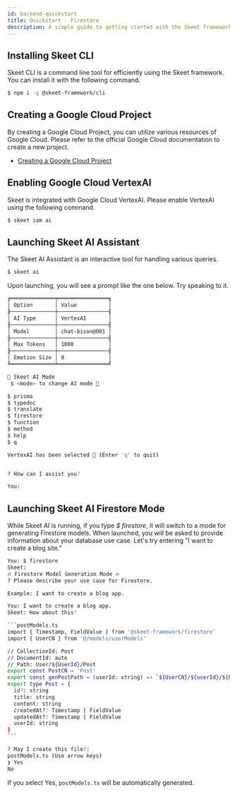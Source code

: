 ```yaml
---
id: backend-quickstart
title: Quickstart - Firestore
description: A simple guide to getting started with the Skeet framework.
---
```


## Installing Skeet CLI

Skeet CLI is a command line tool for efficiently using the Skeet framework. You can install it with the following command.

```bash
$ npm i -g @skeet-framework/cli
```

## Creating a Google Cloud Project

By creating a Google Cloud Project, you can utilize various resources of Google Cloud. Please refer to the official Google Cloud documentation to create a new project.

- [Creating a Google Cloud Project](https://cloud.google.com/resource-manager/docs/creating-managing-projects?hl=en)

## Enabling Google Cloud VertexAI

Skeet is integrated with Google Cloud VertexAI. Please enable VertexAI using the following command.

```bash
$ skeet iam ai
```

## Launching Skeet AI Assistant

The Skeet AI Assistant is an interactive tool for handling various queries.

```bash
$ skeet ai
```

Upon launching, you will see a prompt like the one below. Try speaking to it.

```bash
╔══════════════╤════════════════╗
│ Option       │ Value          │
╟──────────────┼────────────────╢
│ AI Type      │ VertexAI       │
╟──────────────┼────────────────╢
│ Model        │ chat-bison@001 │
╟──────────────┼────────────────╢
│ Max Tokens   │ 1000           │
╟──────────────┼────────────────╢
│ Emotion Size │ 0              │
╚══════════════╧════════════════╝

🤖 Skeet AI Mode
 $ <mode> to change AI mode 🤖

$ prisma
$ typedoc
$ translate
$ firestore
$ function
$ method
$ help
$ q

VertexAI has been selected 🤖 (Enter 'q' to quit)


? How can I assist you?

You:
```

## Launching Skeet AI Firestore Mode

While Skeet AI is running, if you type _$ firestore_, it will switch to a mode for generating Firestore models. When launched, you will be asked to provide information about your database use case. Let's try entering "I want to create a blog site."

````bash
You: $ firestore
Skeet:
🔥 Firestore Model Generation Mode 🔥
? Please describe your use case for Firestore.

Example: I want to create a blog app.

You: I want to create a blog app.
Skeet: How about this?

```postModels.ts
import { Timestamp, FieldValue } from '@skeet-framework/firestore'
import { UserCN } from '@/models/userModels'

// CollectionId: Post
// DocumentId: auto
// Path: User/${UserId}/Post
export const PostCN = 'Post'
export const genPostPath = (userId: string) => `${UserCN}/${userId}/${PostCN}`
export type Post = {
  id?: string
  title: string
  content: string
  createdAt?: Timestamp | FieldValue
  updatedAt?: Timestamp | FieldValue
  userId: string
}
```

? May I create this file?:
postModels.ts (Use arrow keys)
❯ Yes
No
````

If you select Yes, `postModels.ts` will be automatically generated.
